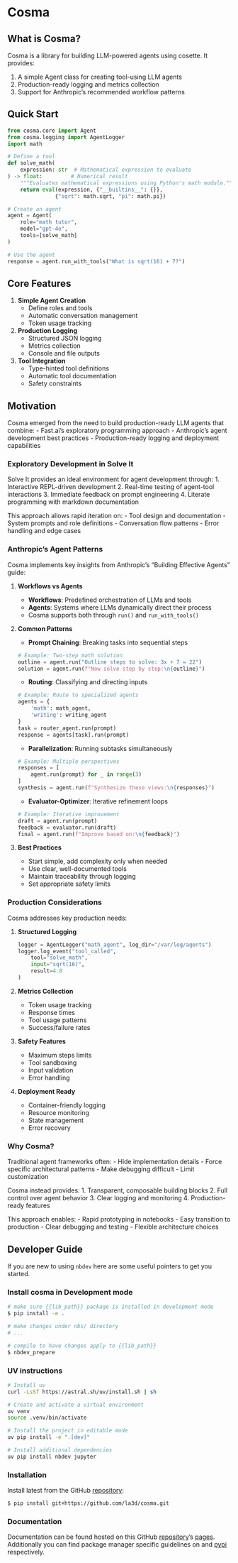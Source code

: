 # Cosma


<!-- WARNING: THIS FILE WAS AUTOGENERATED! DO NOT EDIT! -->

## What is Cosma?

Cosma is a library for building LLM-powered agents using cosette. It
provides:

1.  A simple Agent class for creating tool-using LLM agents
2.  Production-ready logging and metrics collection
3.  Support for Anthropic’s recommended workflow patterns

## Quick Start

``` python
from cosma.core import Agent
from cosma.logging import AgentLogger
import math

# Define a tool
def solve_math(
    expression: str  # Mathematical expression to evaluate
) -> float:         # Numerical result
    """Evaluates mathematical expressions using Python's math module."""
    return eval(expression, {"__builtins__": {}}, 
               {"sqrt": math.sqrt, "pi": math.pi})

# Create an agent
agent = Agent(
    role="math tutor",
    model="gpt-4o",
    tools=[solve_math]
)

# Use the agent
response = agent.run_with_tools("What is sqrt(16) + 7?")
```

## Core Features

1.  **Simple Agent Creation**
    - Define roles and tools
    - Automatic conversation management
    - Token usage tracking
2.  **Production Logging**
    - Structured JSON logging
    - Metrics collection
    - Console and file outputs
3.  **Tool Integration**
    - Type-hinted tool definitions
    - Automatic tool documentation
    - Safety constraints

## Motivation

Cosma emerged from the need to build production-ready LLM agents that
combine: - Fast.ai’s exploratory programming approach - Anthropic’s
agent development best practices - Production-ready logging and
deployment capabilities

### Exploratory Development in Solve It

Solve It provides an ideal environment for agent development through: 1.
Interactive REPL-driven development 2. Real-time testing of agent-tool
interactions 3. Immediate feedback on prompt engineering 4. Literate
programming with markdown documentation

This approach allows rapid iteration on: - Tool design and
documentation - System prompts and role definitions - Conversation flow
patterns - Error handling and edge cases

### Anthropic’s Agent Patterns

Cosma implements key insights from Anthropic’s “Building Effective
Agents” guide:

1.  **Workflows vs Agents**
    - **Workflows**: Predefined orchestration of LLMs and tools
    - **Agents**: Systems where LLMs dynamically direct their process
    - Cosma supports both through `run()` and `run_with_tools()`
2.  **Common Patterns**
    - **Prompt Chaining**: Breaking tasks into sequential steps

    ``` python
    # Example: Two-step math solution
    outline = agent.run("Outline steps to solve: 3x + 7 = 22")
    solution = agent.run(f"Now solve step by step:\n{outline}")
    ```

    - **Routing**: Classifying and directing inputs

    ``` python
    # Example: Route to specialized agents
    agents = {
        'math': math_agent,
        'writing': writing_agent
    }
    task = router_agent.run(prompt)
    response = agents[task].run(prompt)
    ```

    - **Parallelization**: Running subtasks simultaneously

    ``` python
    # Example: Multiple perspectives
    responses = [
        agent.run(prompt) for _ in range(3)
    ]
    synthesis = agent.run(f"Synthesize these views:\n{responses}")
    ```

    - **Evaluator-Optimizer**: Iterative refinement loops

    ``` python
    # Example: Iterative improvement
    draft = agent.run(prompt)
    feedback = evaluator.run(draft)
    final = agent.run(f"Improve based on:\n{feedback}")
    ```
3.  **Best Practices**
    - Start simple, add complexity only when needed
    - Use clear, well-documented tools
    - Maintain traceability through logging
    - Set appropriate safety limits

### Production Considerations

Cosma addresses key production needs:

1.  **Structured Logging**

    ``` python
    logger = AgentLogger("math_agent", log_dir="/var/log/agents")
    logger.log_event("tool_called", 
        tool="solve_math",
        input="sqrt(16)",
        result=4.0
    )
    ```

2.  **Metrics Collection**

    - Token usage tracking
    - Response times
    - Tool usage patterns
    - Success/failure rates

3.  **Safety Features**

    - Maximum steps limits
    - Tool sandboxing
    - Input validation
    - Error handling

4.  **Deployment Ready**

    - Container-friendly logging
    - Resource monitoring
    - State management
    - Error recovery

### Why Cosma?

Traditional agent frameworks often: - Hide implementation details -
Force specific architectural patterns - Make debugging difficult - Limit
customization

Cosma instead provides: 1. Transparent, composable building blocks 2.
Full control over agent behavior 3. Clear logging and monitoring 4.
Production-ready features

This approach enables: - Rapid prototyping in notebooks - Easy
transition to production - Clear debugging and testing - Flexible
architecture choices

## Developer Guide

If you are new to using `nbdev` here are some useful pointers to get you
started.

### Install cosma in Development mode

``` sh
# make sure {{lib_path}} package is installed in development mode
$ pip install -e .

# make changes under nbs/ directory
# ...

# compile to have changes apply to {{lib_path}}
$ nbdev_prepare
```

### UV instructions

``` sh
# Install uv
curl -LsSf https://astral.sh/uv/install.sh | sh

# Create and activate a virtual environment
uv venv
source .venv/bin/activate

# Install the project in editable mode
uv pip install -e ".[dev]"

# Install additional dependencies
uv pip install nbdev jupyter
```

### Installation

Install latest from the GitHub
[repository](https://github.com/la3d/cosma):

``` sh
$ pip install git+https://github.com/la3d/cosma.git
```

### Documentation

Documentation can be found hosted on this GitHub
[repository](https://github.com/la3d/cosma)’s
[pages](https://la3d.github.io/cosma/). Additionally you can find
package manager specific guidelines on and
[pypi](https://pypi.org/project/%7B%7Blib_name%7D%7D/) respectively.
